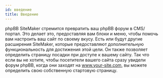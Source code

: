 ```yaml
---
id: введение
title: Введение
---
```


phpBB SiteMaker стремится превратить ваш phpBB форум в CMS/портал. Это делает это, предоставляя вам блоки и меню, чтобы помочь вам настроить ваш сайт по своему вкусу. Есть или будут другие расширения SiteMaker, которые предоставляют дополнительную функциональность для достижения этой цели. Он также позволяет определить страницу посадки при доступе к вашему сайту. Так что если вы не хотите, чтобы посетители вашего сайта сразу увидели форум phpBB, когда они заходят на www.your-site.com, вы можете определить свою собственную стартовую страницу.